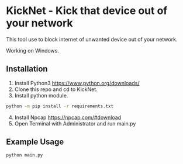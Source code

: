 # KickNet - Kick that device out of your network
This tool use to block internet of unwanted device out of your network.


Working on Windows.

## Installation
1. Install Python3 https://www.python.org/downloads/
2. Clone this repo and cd to KickNet.
3. Install python module.
```bash
python -m pip install -r requirements.txt
```
4. Install Npcap https://npcap.com/#download
5. Open Terminal with Administrator and run main.py


## Example Usage
```sh
python main.py
```



